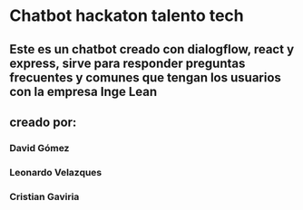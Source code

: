 # Chatbot hackaton talento tech

## Este es un chatbot creado con dialogflow, react y express, sirve para responder preguntas frecuentes y comunes que tengan los usuarios con la empresa Inge Lean

## creado por: 
### David Gómez 
### Leonardo Velazques
### Cristian Gaviria
